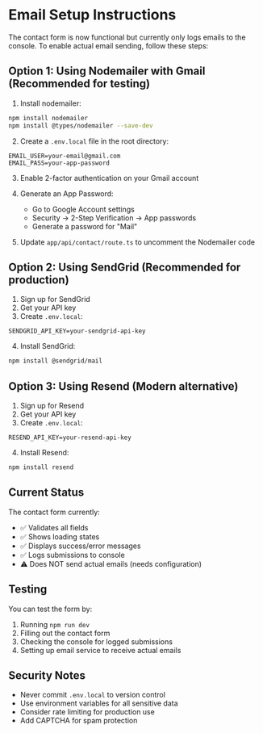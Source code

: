 # Email Setup Instructions

The contact form is now functional but currently only logs emails to the console. To enable actual email sending, follow these steps:

## Option 1: Using Nodemailer with Gmail (Recommended for testing)

1. Install nodemailer:
```bash
npm install nodemailer
npm install @types/nodemailer --save-dev
```

2. Create a `.env.local` file in the root directory:
```env
EMAIL_USER=your-email@gmail.com
EMAIL_PASS=your-app-password
```

3. Enable 2-factor authentication on your Gmail account
4. Generate an App Password:
   - Go to Google Account settings
   - Security → 2-Step Verification → App passwords
   - Generate a password for "Mail"

5. Update `app/api/contact/route.ts` to uncomment the Nodemailer code

## Option 2: Using SendGrid (Recommended for production)

1. Sign up for SendGrid
2. Get your API key
3. Create `.env.local`:
```env
SENDGRID_API_KEY=your-sendgrid-api-key
```

4. Install SendGrid:
```bash
npm install @sendgrid/mail
```

## Option 3: Using Resend (Modern alternative)

1. Sign up for Resend
2. Get your API key
3. Create `.env.local`:
```env
RESEND_API_KEY=your-resend-api-key
```

4. Install Resend:
```bash
npm install resend
```

## Current Status

The contact form currently:
- ✅ Validates all fields
- ✅ Shows loading states
- ✅ Displays success/error messages
- ✅ Logs submissions to console
- ⚠️ Does NOT send actual emails (needs configuration)

## Testing

You can test the form by:
1. Running `npm run dev`
2. Filling out the contact form
3. Checking the console for logged submissions
4. Setting up email service to receive actual emails

## Security Notes

- Never commit `.env.local` to version control
- Use environment variables for all sensitive data
- Consider rate limiting for production use
- Add CAPTCHA for spam protection
